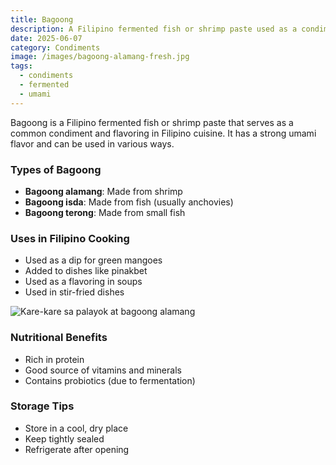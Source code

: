```yaml
---
title: Bagoong
description: A Filipino fermented fish or shrimp paste used as a condiment and flavoring
date: 2025-06-07
category: Condiments
image: /images/bagoong-alamang-fresh.jpg
tags:
  - condiments
  - fermented
  - umami
---
```


Bagoong is a Filipino fermented fish or shrimp paste that serves as a common condiment and flavoring in Filipino cuisine. It has a strong umami flavor and can be used in various ways.

### Types of Bagoong

- **Bagoong alamang**: Made from shrimp
- **Bagoong isda**: Made from fish (usually anchovies)
- **Bagoong terong**: Made from small fish

### Uses in Filipino Cooking

- Used as a dip for green mangoes
- Added to dishes like pinakbet
- Used as a flavoring in soups
- Used in stir-fried dishes

![Kare-kare sa palayok at bagoong alamang](/images/kare-kare-palayok-bagoong.jpg)

### Nutritional Benefits

- Rich in protein
- Good source of vitamins and minerals
- Contains probiotics (due to fermentation)

### Storage Tips

- Store in a cool, dry place
- Keep tightly sealed
- Refrigerate after opening
